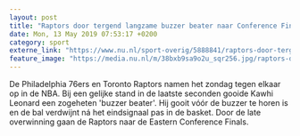 ```yaml
---
layout: post
title: "Raptors door tergend langzame buzzer beater naar Conference Finals"
date: Mon, 13 May 2019 07:53:17 +0200
category: sport
externe_link: "https://www.nu.nl/sport-overig/5888841/raptors-door-tergend-langzame-buzzer-beater-naar-conference-finals.html"
feature_image: "https://media.nu.nl/m/38bxb9sa9o2u_sqr256.jpg/raptors-door-tergend-langzame-buzzer-beater-naar-conference-finals.jpg"
---
```


De Philadelphia 76ers en Toronto Raptors namen het zondag tegen elkaar op in de NBA. Bij een gelijke stand in de laatste seconden gooide Kawhi Leonard een zogeheten 'buzzer beater'. Hij gooit vóór de buzzer te horen is en de bal verdwijnt ná het eindsignaal pas in de basket. Door de late overwinning gaan de Raptors naar de Eastern Conference Finals.
